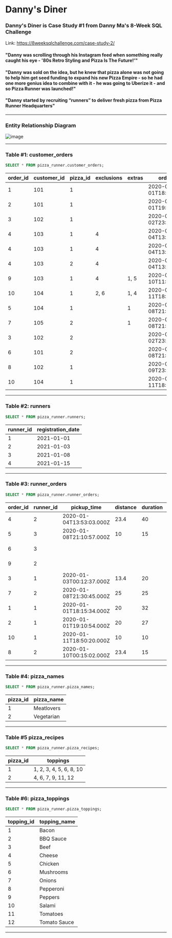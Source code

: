 # Danny's Diner
### Danny's Diner is Case Study #1 from Danny Ma's 8-Week SQL Challenge
Link: https://8weeksqlchallenge.com/case-study-2/

#### "Danny was scrolling through his Instagram feed when something really caught his eye - '80s Retro Styling and Pizza Is The Future!'"

#### "Danny was sold on the idea, but he knew that pizza alone was not going to help him get seed funding to expand his new Pizza Empire - so he had one more genius idea to combine with it - he was going to Uberize it - and so Pizza Runner was launched!"

#### "Danny started by recruiting “runners” to deliver fresh pizza from Pizza Runner Headquarters"
---
### Entity Relationship Diagram
![image](https://github.com/tanikasuresh/SQL-Projects/assets/139067248/e0edd6af-dc4a-443e-9d39-a1e2d7d817a5)

---
### Table #1: customer_orders
```sql
SELECT * FROM pizza_runner.customer_orders;
```
| order_id | customer_id | pizza_id | exclusions | extras | order_time               |
| -------- | ----------- | -------- | ---------- | ------ | ------------------------ |
| 1        | 101         | 1        |            |        | 2020-01-01T18:05:02.000Z |
| 2        | 101         | 1        |            |        | 2020-01-01T19:00:52.000Z |
| 3        | 102         | 1        |            |        | 2020-01-02T23:51:23.000Z |
| 4        | 103         | 1        | 4          |        | 2020-01-04T13:23:46.000Z |
| 4        | 103         | 1        | 4          |        | 2020-01-04T13:23:46.000Z |
| 4        | 103         | 2        | 4          |        | 2020-01-04T13:23:46.000Z |
| 9        | 103         | 1        | 4          | 1, 5   | 2020-01-10T11:22:59.000Z |
| 10       | 104         | 1        | 2, 6       | 1, 4   | 2020-01-11T18:34:49.000Z |
| 5        | 104         | 1        |            | 1      | 2020-01-08T21:00:29.000Z |
| 7        | 105         | 2        |            | 1      | 2020-01-08T21:20:29.000Z |
| 3        | 102         | 2        |            |        | 2020-01-02T23:51:23.000Z |
| 6        | 101         | 2        |            |        | 2020-01-08T21:03:13.000Z |
| 8        | 102         | 1        |            |        | 2020-01-09T23:54:33.000Z |
| 10       | 104         | 1        |            |        | 2020-01-11T18:34:49.000Z |

---
### Table #2: runners
```sql
SELECT * FROM pizza_runner.runners;
```
| runner_id | registration_date|
| --------- | -----------------|
| 1         | 2021-01-01       |
| 2         | 2021-01-03       |
| 3         | 2021-01-08       |
| 4         | 2021-01-15       |

---
### Table #3: runner_orders
```sql
SELECT * FROM pizza_runner.runner_orders;
```

| order_id | runner_id | pickup_time              | distance | duration | cancellation            |
| -------- | --------- | ------------------------ | -------- | -------- | ----------------------- |
| 4        | 2         | 2020-01-04T13:53:03.000Z | 23.4     | 40       |                         |
| 5        | 3         | 2020-01-08T21:10:57.000Z | 10       | 15       |                         |
| 6        | 3         |                          |          |          | Restaurant Cancellation |
| 9        | 2         |                          |          |          | Customer Cancellation   |
| 3        | 1         | 2020-01-03T00:12:37.000Z | 13.4     | 20       |                         |
| 7        | 2         | 2020-01-08T21:30:45.000Z | 25       | 25       |                         |
| 1        | 1         | 2020-01-01T18:15:34.000Z | 20       | 32       |                         |
| 2        | 1         | 2020-01-01T19:10:54.000Z | 20       | 27       |                         |
| 10       | 1         | 2020-01-11T18:50:20.000Z | 10       | 10       |                         |
| 8        | 2         | 2020-01-10T00:15:02.000Z | 23.4     | 15       |                         |

---

### Table #4: pizza_names
```sql
SELECT * FROM pizza_runner.pizza_names;
```

| pizza_id | pizza_name |
| -------- | ---------- |
| 1        | Meatlovers |
| 2        | Vegetarian |

---

### Table #5 pizza_recipes
```sql
SELECT * FROM pizza_runner.pizza_recipes;
```
| pizza_id | toppings                |
| -------- | ----------------------- |
| 1        | 1, 2, 3, 4, 5, 6, 8, 10 |
| 2        | 4, 6, 7, 9, 11, 12      |

---

### Table #6: pizza_toppings
```sql
SELECT * FROM pizza_runner.pizza_toppings;
```

| topping_id | topping_name |
| ---------- | ------------ |
| 1          | Bacon        |
| 2          | BBQ Sauce    |
| 3          | Beef         |
| 4          | Cheese       |
| 5          | Chicken      |
| 6          | Mushrooms    |
| 7          | Onions       |
| 8          | Pepperoni    |
| 9          | Peppers      |
| 10         | Salami       |
| 11         | Tomatoes     |
| 12         | Tomato Sauce |

---


